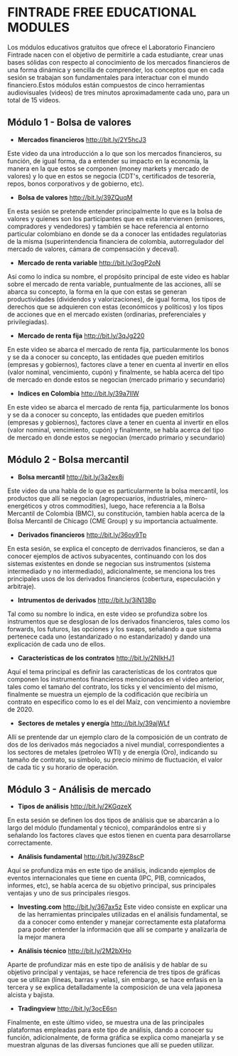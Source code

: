 # FINTRADE FREE EDUCATIONAL MODULES

Los módulos educativos gratuitos que ofrece el Laboratorio Financiero Fintrade nacen con el objetivo de permitirle a cada estudiante, crear unas bases sólidas con respecto al conocimiento de los mercados financieros de una forma dinámica y sencilla de comprender, los conceptos que en cada sesión se trabajan son fundamentales para interactuar con el mundo financiero.Estos módulos están compuestos de cinco herramientas audiovisuales (videos) de tres minutos aproximadamente cada uno, para un total de 15 videos.

## Módulo 1 - Bolsa de valores

- **Mercados financieros** http://bit.ly/2Y5hcJ3

Este video da una introducción a lo que son los mercados financieros, su función, de igual forma, da a entender su impacto en la economía, la manera en la que estos se componen (money markets y mercado de valores) y lo que en estos se negocia (CDT's, certificados de tesorería, repos, bonos corporativos y de gobierno, etc). 

- **Bolsa de valores** http://bit.ly/39ZQuqM

En esta sesión se pretende entender principalmente lo que es la bolsa de valores y quienes son los participantes que en esta intervienen (emisores, compradores y vendedores) y también se hace referencia al entorno particular colombiano en donde se da a conocer las entidades regulatorias de la misma (superintendencia financiera de colombia, autorregulador del mercado de valores, cámara de compensación y deceval).

- **Mercado de renta variable** http://bit.ly/3ogP2oN

Así como lo indica su nombre, el propósito principal de este video es hablar sobre el mercado de renta variable, puntualmente de las acciones, allí se abarca su concepto, la forma en la que con estas se generan productividades (dividendos y valorizaciones), de igual forma, los tipos de derechos que se adquieren con estas (económicos y políticos) y los tipos de acciones que en el mercado existen (ordinarias, preferenciales y privilegiadas).

- **Mercado de renta fija** http://bit.ly/3qJg220

En este video se abarca el mercado de renta fija, particularmente los bonos y se da a conocer su concepto, las entidades que pueden emitirlos (empresas y gobiernos), factores clave a tener en cuenta al invertir en ellos (valor nominal, vencimiento, cupón) y finalmente, se habla acerca del tipo de mercado en donde estos se negocian (mercado primario y secundario)

- **Indices en Colombia** http://bit.ly/39a7IlW

En este video se abarca el mercado de renta fija, particularmente los bonos y se da a conocer su concepto, las entidades que pueden emitirlos (empresas y gobiernos), factores clave a tener en cuenta al invertir en ellos (valor nominal, vencimiento, cupón) y finalmente, se habla acerca del tipo de mercado en donde estos se negocian (mercado primario y secundario)

## Módulo 2 - Bolsa mercantil

- **Bolsa mercantil** http://bit.ly/3a2ex8i

Este video da una habla de lo que es particularmente la bolsa mercantil, los productos que allí se negocian (agropecuarios, industriales, minero-energéticos y otros commodities), luego, hace referencia a la Bolsa Mercantil de Colombia (BMC), su constitución, tambien habla acerca de la Bolsa Mercantil de Chicago (CME Group) y su importancia actualmente.

- **Derivados financieros** http://bit.ly/36oy9Tp

En esta sesión, se explica el concepto de derrivados financieros, se dan a conocer ejemplos de activos subyacentes, continuando con los dos sistemas existentes en donde se negocian sus instrumentos (sistema intermediado y no intermediado), adicionalmente, se menciona los tres principales usos de los derivados financieros (cobertura, especulación y arbitraje).

- **Intrumentos de derivados** http://bit.ly/3iN13Bp

Tal como su nombre lo indica, en este video se profundiza sobre los instrumentos que se desglosan de los derivados financieros, tales como los forwards, los futuros, las opciones y los swaps, señalando a que sistema pertenece cada uno (estandarizado o no estandarizado) y dando una explicación de cada uno de ellos.

- **Características de los contratos** http://bit.ly/2NlkHJ1

Aquí el tema principal es definir las características de los contratos que componen los instrumentos financieros mencionados en el video anterior, tales como el tamaño del contrato, los ticks y el vencimiento del mismo, finalmente se muestra un ejemplo de la codificación que recibiría un contrato en especifico como lo es el del Maíz, con vencimiento a noviembre de 2020.

- **Sectores de metales y energía** http://bit.ly/39ajWLf

Allí se prentende dar un ejemplo claro de la composición de un contrato de dos de los derivados más negociados a nivel mundial, correspondientes a los sectores de metales (petroleo WTI) y de energía (Oro), indicando su tamaño de contrato, su símbolo, su precio mínimo de fluctuación, el valor de cada tic y su horario de operación.

## Módulo 3 - Análisis de mercado 

- **Tipos de análisis** http://bit.ly/2KGqzeX

En esta sesión se definen los dos tipos de análisis que se abarcarán a lo largo del módulo (fundamental y técnico), comparándolos entre si y señalando los factores claves que estos tienen en cuenta para desarrollarse correctamente.

- **Análisis fundamental** http://bit.ly/39Z8scP

Aquí se profundiza más en este tipo de análisis, indicando ejemplos de eventos internacionales que tiene en cuenta (IPC, PIB, comnicados, informes, etc), se habla acerca de su objetivo principal, sus principales ventajas y uno de sus principales riesgos.

- **Investing.com** http://bit.ly/367ax5z
Este video consiste en explicar una de las herramientas principales utilizadas en el análisis fundamental, se da a conocer como entender y manejar correctamente esta plataforma para poder entender la información que allí se comparte y analizarla de la mejor manera

- **Análisis técnico** http://bit.ly/2M2bXHo

Aparte de profundizar más en este tipo de análisis y de hablar de su objetivo principal y ventajas, se hace referencia de tres tipos de gráficas que se utilizan (líneas, barras y velas), sin embargo, se hace enfasis en la tercera y se explica detalladamente la composición de una vela japonesa alcista y bajista.

- **Tradingview** http://bit.ly/3ocE6sn

Finalmente, en este último video, se muestra una de las principales plataformas empleadas para este tipo de análisis, dando a conocer su función, adicionalmente, de forma gráfica se explica como manejarla y se muestran algunas de las diversas funciones que allí se pueden utilizar.
















